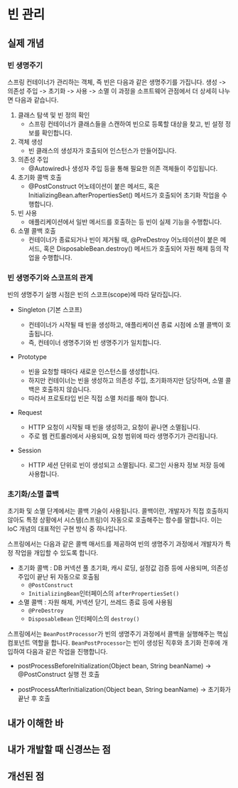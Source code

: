 # 빈 관리

## 실제 개념
### 빈 생명주기
스프링 컨테이너가 관리하는 객체, 즉 빈은 다음과 같은 생명주기를 가집니다. 
생성 -> 의존성 주입 -> 초기화 -> 사용 -> 소멸
이 과정을 소프트웨어 관점에서 더 상세히 나누면 다음과 같습니다. 

1. 클래스 탐색 및 빈 정의 확인
    * 스프링 컨테이너가 클래스들을 스캔하여 빈으로 등록할 대상을 찾고, 빈 설정 정보를 확인합니다.
1. 객체 생성
    * 빈 클래스의 생성자가 호출되어 인스턴스가 만들어집니다.
1. 의존성 주입
    * @Autowired나 생성자 주입 등을 통해 필요한 의존 객체들이 주입됩니다.
1. 초기화 콜백 호출
    * @PostConstruct 어노테이션이 붙은 메서드, 혹은 InitializingBean.afterPropertiesSet() 메서드가 호출되어 초기화 작업을 수행합니다.
1. 빈 사용
    * 애플리케이션에서 일반 메서드를 호출하는 등 빈이 실제 기능을 수행합니다.
1. 소멸 콜백 호출
    * 컨테이너가 종료되거나 빈이 제거될 때, @PreDestroy 어노테이션이 붙은 메서드, 혹은 DisposableBean.destroy() 메서드가 호출되어 자원 해제 등의 작업을 수행합니다.

### 빈 생명주기와 스코프의 관계
빈의 생명주기 실행 시점은 빈의 스코프(scope)에 따라 달라집니다.
* Singleton (기본 스코프)
    * 컨테이너가 시작될 때 빈을 생성하고, 애플리케이션 종료 시점에 소멸 콜백이 호출됩니다.
    * 즉, 컨테이너 생명주기와 빈 생명주기가 일치합니다.

* Prototype
    * 빈을 요청할 때마다 새로운 인스턴스를 생성합니다.
    * 하지만 컨테이너는 빈을 생성하고 의존성 주입, 초기화까지만 담당하며, 소멸 콜백은 호출하지 않습니다.
    * 따라서 프로토타입 빈은 직접 소멸 처리를 해야 합니다.

* Request
    * HTTP 요청이 시작될 때 빈을 생성하고, 요청이 끝나면 소멸됩니다.
    * 주로 웹 컨트롤러에서 사용되며, 요청 범위에 따라 생명주기가 관리됩니다.

* Session
    * HTTP 세션 단위로 빈이 생성되고 소멸됩니다. 로그인 사용자 정보 저장 등에 사용합니다.

### 초기화/소멸 콜백
초기화 및 소멸 단계에서는 콜백 기술이 사용됩니다. 
콜백이란, 개발자가 직접 호출하지 않아도 특정 상황에서 시스템(스프링)이 자동으로 호출해주는 함수를 말합니다. 
이는 IoC 개념의 대표적인 구현 방식 중 하나입니다. 

스프링에서는 다음과 같은 콜백 매서드를 제공하여 빈의 생명주기 과정에서 개발자가 특정 작업을 개입할 수 있도록 합니다.

* 초기화 콜백 : DB 커넥션 풀 초기화, 캐시 로딩, 설정값 검증 등에 사용되며, 의존성 주입이 끝난 뒤 자동으로 호출됨
    * `@PostConstruct`
    * `InitializingBean`인터페이스의 `afterPropertiesSet()`
* 소멸 콜백 : 자원 해제, 커넥션 닫기, 쓰레드 종료 등에 사용됨
    * `@PreDestroy`
    * `DisposableBean` 인터페이스의 `destroy()`

스프링에서는 `BeanPostProcessor`가 빈의 생명주기 과정에서 콜백을 실행해주는 핵심 컴포넌트 역할을 합니다. 
`BeanPostProcessor`는 빈이 생성된 직후와 초기화 전후에 개입하여 다음과 같은 작업을 진행합니다. 
* postProcessBeforeInitialization(Object bean, String beanName)
    → @PostConstruct 실행 전 호출

* postProcessAfterInitialization(Object bean, String beanName)
    → 초기화가 끝난 후 호출

## 내가 이해한 바
## 내가 개발할 때 신경쓰는 점
## 개선된 점
